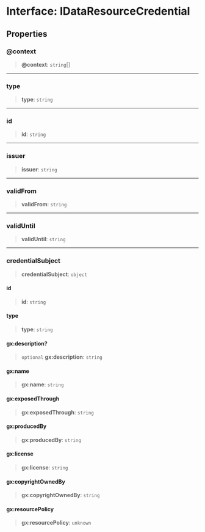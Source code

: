 # Interface: IDataResourceCredential

## Properties

### @context

> **@context**: `string`[]

***

### type

> **type**: `string`

***

### id

> **id**: `string`

***

### issuer

> **issuer**: `string`

***

### validFrom

> **validFrom**: `string`

***

### validUntil

> **validUntil**: `string`

***

### credentialSubject

> **credentialSubject**: `object`

#### id

> **id**: `string`

#### type

> **type**: `string`

#### gx:description?

> `optional` **gx:description**: `string`

#### gx:name

> **gx:name**: `string`

#### gx:exposedThrough

> **gx:exposedThrough**: `string`

#### gx:producedBy

> **gx:producedBy**: `string`

#### gx:license

> **gx:license**: `string`

#### gx:copyrightOwnedBy

> **gx:copyrightOwnedBy**: `string`

#### gx:resourcePolicy

> **gx:resourcePolicy**: `unknown`
